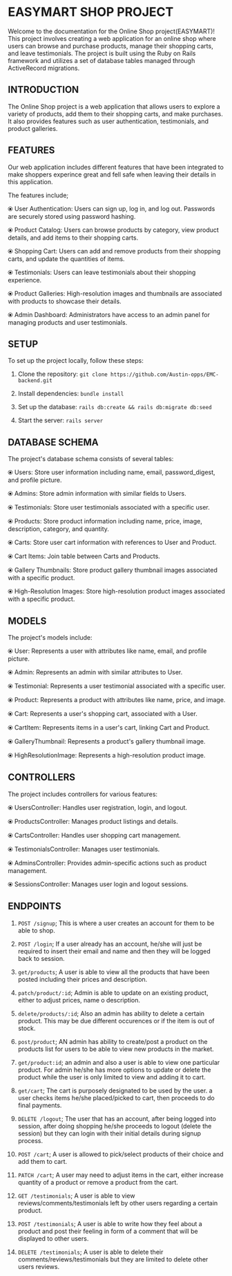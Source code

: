 # EASYMART SHOP PROJECT

Welcome to the documentation for the Online Shop project(EASYMART)! This project involves creating a web 
application for an online shop where users can browse and purchase products, manage their shopping 
carts, and leave testimonials. The project is built using the Ruby on Rails framework and utilizes a set 
of database tables managed through ActiveRecord migrations.

## INTRODUCTION
The Online Shop project is a web application that allows users to explore a variety of products, add 
them to their shopping carts, and make purchases. It also provides features such as user authentication, 
testimonials, and product galleries.

## FEATURES
Our web application includes different features that have been integrated to make shoppers experince great and fell safe when leaving their details in this application.

The features include;

⦿ User Authentication: Users can sign up, log in, and log out. Passwords are securely stored using password hashing.

⦿ Product Catalog: Users can browse products by category, view product details, and add items to their shopping carts.

⦿ Shopping Cart: Users can add and remove products from their shopping carts, and update the quantities of items.

⦿ Testimonials: Users can leave testimonials about their shopping experience.

⦿ Product Galleries: High-resolution images and thumbnails are associated with products to showcase their details.

⦿ Admin Dashboard: Administrators have access to an admin panel for managing products and user testimonials.

## SETUP
To set up the project locally, follow these steps:

1. Clone the repository: `git clone https://github.com/Austin-opps/EMC-backend.git`

2. Install dependencies: `bundle install`

3. Set up the database: `rails db:create && rails db:migrate db:seed`

4. Start the server: `rails server`

## DATABASE SCHEMA

The project's database schema consists of several tables:

⦿ Users: Store user information including name, email, password_digest, and profile picture.

⦿ Admins: Store admin information with similar fields to Users.

⦿ Testimonials: Store user testimonials associated with a specific user.

⦿ Products: Store product information including name, price, image, description, category, and quantity.

⦿ Carts: Store user cart information with references to User and Product.

⦿ Cart Items: Join table between Carts and Products.

⦿ Gallery Thumbnails: Store product gallery thumbnail images associated with a specific product.

⦿ High-Resolution Images: Store high-resolution product images associated with a specific product.

## MODELS
The project's models include:

⦿ User: Represents a user with attributes like name, email, and profile picture.

⦿ Admin: Represents an admin with similar attributes to User.

⦿ Testimonial: Represents a user testimonial associated with a specific user.

⦿ Product: Represents a product with attributes like name, price, and image.

⦿ Cart: Represents a user's shopping cart, associated with a User.

⦿ CartItem: Represents items in a user's cart, linking Cart and Product.

⦿ GalleryThumbnail: Represents a product's gallery thumbnail image.

⦿ HighResolutionImage: Represents a high-resolution product image.

## CONTROLLERS
The project includes controllers for various features:

⦿ UsersController: Handles user registration, login, and logout.

⦿ ProductsController: Manages product listings and details.

⦿ CartsController: Handles user shopping cart management.

⦿ TestimonialsController: Manages user testimonials.

⦿ AdminsController: Provides admin-specific actions such as product management.

⦿ SessionsController: Manages user login and logout sessions.

## ENDPOINTS
1. `POST /signup`; This is where a user creates an account for them to be able to shop.

2. `POST /login`; If a user already has an account, he/she will just be required to insert their email and name and then they will be logged back to session.

3. `get/products`; A user is able to view all the products that have been posted including their prices and description.

4. `patch/product/:id`; Admin is able to update on an existing product, either to adjust prices, name o description.

5. `delete/products/:id`; Also an admin has ability to delete a certain product. This may be due different occurences or if the item is out of stock.

6. `post/product`; AN admin has ability to create/post a product on the products list for users to be able to view new products in the market.

7. `get/product:id`; an admin and also a user is able to view one particular product. For admin he/she has more options to update or delete the product while the user is only limited to view and adding it to cart.

8. `get/cart`; The cart is purposely designated to be used by the user. a user checks items he/she placed/picked to cart, then proceeds to do final payments.

9. `DELETE /logout`; The user that has an account, after being logged into session, after doing shopping he/she proceeds to logout (delete the session) but they can login with their initial details during signup process.

10. `POST /cart`; A user is allowed to pick/select products of their choice and add them to cart.

11. `PATCH /cart`; A user may need to adjust items in the cart, either increase quantity of a product or remove a product from the cart.

12. `GET /testimonials`; A user is able to view reviews/comments/testimonials left by other users regarding a certain product.

13. `POST /testimonials`; A user is able to write how they feel about a product and post their feeling in form of a comment that will be displayed to other users.

14. `DELETE /testimonials`; A user is able to delete their comments/reviews/testimonials but they are limited to delete other users reviews.

